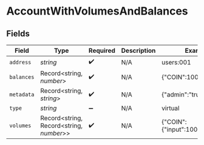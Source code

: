 # AccountWithVolumesAndBalances


## Fields

| Field                                    | Type                                     | Required                                 | Description                              | Example                                  |
| ---------------------------------------- | ---------------------------------------- | ---------------------------------------- | ---------------------------------------- | ---------------------------------------- |
| `address`                                | *string*                                 | :heavy_check_mark:                       | N/A                                      | users:001                                |
| `balances`                               | Record<string, *number*>                 | :heavy_check_mark:                       | N/A                                      | {"COIN":100}                             |
| `metadata`                               | Record<string, *string*>                 | :heavy_check_mark:                       | N/A                                      | {"admin":"true"}                         |
| `type`                                   | *string*                                 | :heavy_minus_sign:                       | N/A                                      | virtual                                  |
| `volumes`                                | Record<string, Record<string, *number*>> | :heavy_check_mark:                       | N/A                                      | {"COIN":{"input":100,"output":0}}        |